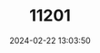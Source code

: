---
title: "11201"
category: "Neniatlanta pauli"
draft: false
date: 2024-02-22 13:03:50
languages:
  French: ["Clausilie basque"]
---